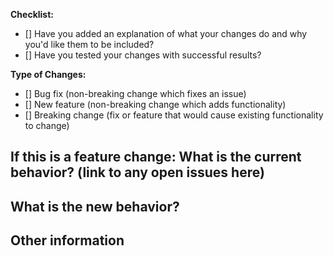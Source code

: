 **Checklist:**

 <!--- Make sure your PR is documented and tested before submission. Put an `x` in all the boxes that apply: -->
 - [] Have you added an explanation of what your changes do and why you'd like them to be included?
 - [] Have you tested your changes with successful results?


**Type of Changes:**

 <!--- What types of changes does your code introduce? Put an `x` in all the boxes that apply: -->
 - [] Bug fix (non-breaking change which fixes an issue)
 - [] New feature (non-breaking change which adds functionality)
 - [] Breaking change (fix or feature that would cause existing functionality to change)


**If this is a feature change: What is the current behavior? (link to any open issues here)**  
- 


**What is the new behavior?**  
- 


**Other information**  
- 
